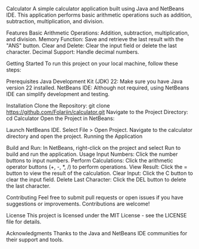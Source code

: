 Calculator
A simple calculator application built using Java and NetBeans IDE. This application performs basic arithmetic operations such as addition, subtraction, multiplication, and division.

Features
Basic Arithmetic Operations: Addition, subtraction, multiplication, and division.
Memory Function: Save and retrieve the last result with the "ANS" button.
Clear and Delete: Clear the input field or delete the last character.
Decimal Support: Handle decimal numbers.

Getting Started
To run this project on your local machine, follow these steps:

Prerequisites
Java Development Kit (JDK) 22: Make sure you have Java version 22 installed.
NetBeans IDE: Although not required, using NetBeans IDE can simplify development and testing.


Installation
Clone the Repository:
git clone https://github.com/Folariin/calculator.git
Navigate to the Project Directory:
cd Calculator
Open the Project in NetBeans:

Launch NetBeans IDE.
Select File > Open Project.
Navigate to the calculator directory and open the project.
Running the Application


Build and Run:
In NetBeans, right-click on the project and select Run to build and run the application.
Usage
Input Numbers: Click the number buttons to input numbers.
Perform Calculations: Click the arithmetic operator buttons (+, -, *, /) to perform operations.
View Result: Click the = button to view the result of the calculation.
Clear Input: Click the C button to clear the input field.
Delete Last Character: Click the DEL button to delete the last character.

Contributing
Feel free to submit pull requests or open issues if you have suggestions or improvements. Contributions are welcome!

License
This project is licensed under the MIT License - see the LICENSE file for details.

Acknowledgments
Thanks to the Java and NetBeans IDE communities for their support and tools.
